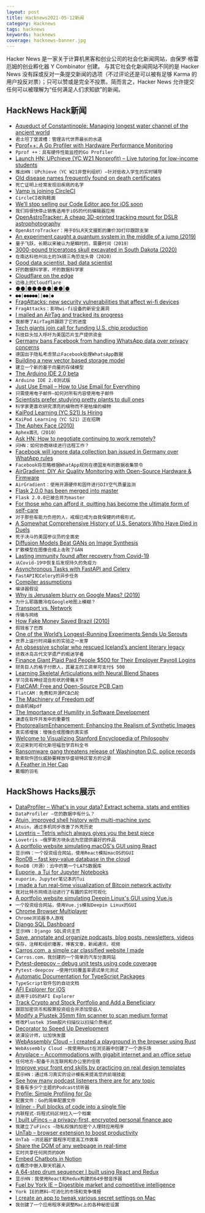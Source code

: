 ```yaml
---
layout: post
title: Hacknews2021-05-12新闻
category: Hacknews
tags: hacknews
keywords: hacknews
coverage: hacknews-banner.jpg
---
```


Hacker News 是一家关于计算机黑客和创业公司的社会化新闻网站，由保罗·格雷厄姆的创业孵化器 Y Combinator 创建。
与其它社会化新闻网站不同的是 Hacker News 没有踩或反对一条提交新闻的选项（不过评论还是可以被有足够 Karma 的用户投反对票）；只可以赞或是完全不投票。简而言之，Hacker News 允许提交任何可以被理解为“任何满足人们求知欲”的新闻。

## HackNews Hack新闻


- [Aqueduct of Constantinople: Managing longest water channel of the ancient world](https://phys.org/news/2021-05-aqueduct-constantinople-longest-channel-ancient.html)
- `君士坦丁堡渡槽：管理古代世界最长的水道`
- [Pprof++: A Go Profiler with Hardware Performance Monitoring](https://eng.uber.com/pprof-go-profiler/)
- `Pprof ++：具有硬件性能监控的Go Profiler`
- [Launch HN: UPchieve (YC W21 Nonprofit) – Live tutoring for low-income students](item?id=27118794)
- `推出HN：UPchieve（YC W21非营利组织）–针对低收入学生的实时辅导`
- [Old disease names frequently found on death certificates](http://www.usgennet.org/usa/ar/county/greene/olddiseases1.htm)
- `死亡证明上经常发现旧疾病的名字`
- [Vamp is joining CircleCI](https://blog.vamp.io/vamp-is-joining-circleci/)
- `CircleCI收购鞋面`
- [We’ll stop selling our Code Editor app for iOS soon](https://panic.com/blog/the-future-of-code-editor/)
- `我们将很快停止销售适用于iOS的代码编辑器应用`
- [OpenAstroTracker: A cheap 3D-printed tracking mount for DSLR astrophotography](https://github.com/OpenAstroTech/OpenAstroTracker)
- `OpenAstroTracker：用于DSLR天文摄影的廉价3D打印跟踪支架`
- [An experiment caught a quantum system in the middle of a jump (2019)](https://www.quantamagazine.org/quantum-leaps-long-assumed-to-be-instantaneous-take-time-20190605/)
- `量子飞跃，长期以来被认为是瞬时的，需要时间（2019）`
- [3000-pound triceratops skull excavated in South Dakota (2020)](https://www.usatoday.com/story/news/nation/2020/08/26/triceratops-skull-found-south-dakota-sent-missouri/3441540001/)
- `在南达科他州出土的3k磅三角恐龙头骨（2020）`
- [Good data scientist, bad data scientist](https://ianwhitestone.work/good-ds-bad-ds/)
- `好的数据科学家，坏的数据科学家`
- [Cloudflare on the edge](https://stratechery.com/2021/cloudflare-on-the-edge/)
- `边缘上的Cloudflare`
- [●●|●●●●●|●●|●](http://scp-wiki.wikidot.com/scp-2521)
- `●●|●●●●●||●●|●`
- [FragAttacks: new security vulnerabilities that affect wi-fi devices](https://www.fragattacks.com/)
- `FragAttacks：影响wi-fi设备的新安全漏洞`
- [I mailed an AirTag and tracked its progress](https://www.intego.com/mac-security-blog/i-mailed-an-airtag-and-tracked-its-progress-heres-what-happened/)
- `我邮寄了AirTag并跟踪了它的进度`
- [Tech giants join call for funding U.S. chip production](https://www.reuters.com/article/usa-semiconductors-idUSL1N2MX2MK)
- `科技巨头加入呼吁为美国芯片生产提供资金`
- [Germany bans Facebook from handling WhatsApp data over privacy concerns](https://www.euronews.com/2021/05/11/germany-bans-facebook-from-handling-whatsapp-data-over-privacy-concerns)
- `德国出于隐私考虑禁止Facebook处理WhatsApp数据`
- [Building a new vector based storage model](https://questdb.slab.com/public/posts/p4aktor4)
- `建立一个新的基于向量的存储模型`
- [The Arduino IDE 2.0 beta](https://blog.arduino.cc/2021/03/01/announcing-the-arduino-ide-2-0-beta/)
- `Arduino IDE 2.0测试版`
- [Just Use Email – How to Use Email for Everything](https://www.justuseemail.com/)
- `只需使用电子邮件–如何对所有内容使用电子邮件`
- [Scientists prefer studying pretty plants to dull ones](https://www.nature.com/articles/s41477-021-00912-2)
- `科学家更喜欢研究漂亮的植物而不是枯燥的植物`
- [KaiPod Learning (YC S21) Is Hiring](https://www.workatastartup.com/jobs/43915)
- `KaiPod Learning（YC S21）正在招聘`
- [The Aphex Face (2010)](http://www.bastwood.com/?page_id=10)
- `Aphex面孔（2010）`
- [Ask HN: How to negotiate continuing to work remotely?](item?id=27123553)
- `问HN：如何协商继续进行远程工作？`
- [Facebook will ignore data collection ban issued in Germany over WhatApp rules](https://www.techspot.com/news/89639-facebook-ignore-emergency-data-collection-ban-issued-germany.html)
- `Facebook将忽略根据WhatApp规则在德国发布的数据收集禁令`
- [AirGradient: DIY Air Quality Monitoring with Open-Source Hardware & Firmware](https://www.airgradient.com/diy/)
- `AirGradient：使用开源硬件和固件进行DIY空气质量监测`
- [Flask 2.0.0 has been merged into master](https://github.com/pallets/flask/pull/4007)
- `Flask 2.0.0已被合并为master`
- [For those who can afford it, quitting has become the ultimate form of self-care](https://www.thecut.com/2021/05/quitting-your-job-as-self-care.html)
- `对于那些有能力负担的人，戒烟已成为自我保健的终极形式。`
- [A Somewhat Comprehensive History of U.S. Senators Who Have Died in Duels](https://defector.com/us-senators-duels-history-owned/)
- `死于决斗的美国参议员的全面史`
- [Diffusion Models Beat GANs on Image Synthesis](https://arxiv.org/abs/2105.05233)
- `扩散模型在图像合成上击败了GAN`
- [Lasting immunity found after recovery from Covid-19](https://www.nih.gov/news-events/nih-research-matters/lasting-immunity-found-after-recovery-covid-19)
- `从Covid-19中恢复后发现持久的免疫力`
- [Asynchronous Tasks with FastAPI and Celery](https://testdriven.io/blog/fastapi-and-celery/)
- `FastAPI和Celery的异步任务`
- [Compiler assumptions](https://babel.dev/docs/en/assumptions)
- `编译器假设`
- [Why is Jerusalem blurry on Google Maps? (2019)](https://joshdance.medium.com/why-is-jerusalem-blurry-on-google-maps-db6e0aec5d64)
- `为什么耶路撒冷在Google地图上模糊？ `
- [Transport vs. Network](https://www.potaroo.net/ispcol/2021-05/headers.html)
- `传输与网络`
- [How Fake Money Saved Brazil (2010)](https://www.npr.org/sections/money/2010/10/04/130329523/how-fake-money-saved-brazil)
- `假钱省了巴西`
- [One of the World’s Longest-Running Experiments Sends Up Sprouts](https://www.nytimes.com/2021/05/11/science/seeds-germinated-michigan-state.html)
- `世界上运行时间最长的实验之一发芽`
- [An obsessive scholar who rescued Iceland’s ancient literary legacy](https://lithub.com/the-obsessive-scholar-who-rescued-icelands-ancient-literary-legacy/)
- `拯救冰岛古代文学遗产的痴迷学者`
- [Finance Giant Plaid Paid People $500 for Their Employer Payroll Logins](https://www.vice.com/en/article/bvzzqa/plaid-paid-500-dollars-workplace-logins)
- `财务巨人的格子付款人，其雇主的工资单可支付$ 500`
- [Learning Skeletal Articulations with Neural Blend Shapes](https://peizhuoli.github.io/neural-blend-shapes/)
- `学习具有神经混合形状的骨骼关节`
- [FlatCAM: Free and Open-Source PCB Cam](http://flatcam.org/)
- `FlatCAM：免费和开源PCB凸轮`
- [The Machinery of Freedom pdf](http://www.daviddfriedman.com/The_Machinery_of_Freedom_.pdf)
- `自由机械pdf`
- [The Importance of Humility in Software Development](http://humbletoolsmith.com/2020/08/10/the-importance-of-humility-in-software-development/)
- `谦虚在软件开发中的重要性`
- [PhotorealismEnhancement: Enhancing the Realism of Synthetic Images](https://intel-isl.github.io/PhotorealismEnhancement/)
- `真实感增强：增强合成图像的真实感`
- [Welcome to Visualizing Stanford Encyclopedia of Philosophy](https://www.visualizingsep.com/#)
- `欢迎来到可视化斯坦福哲学百科全书`
- [Ransomware gang threatens release of Washington D.C. police records](https://apnews.com/article/police-technology-government-and-politics-53e54780aa080decbb78d5b88d4ff44b)
- `勒索软件团伙威胁要释放华盛顿特区警方的记录`
- [A Feather in Her Cap](https://www.historytoday.com/archive/history-matters/feather-her-cap)
- `戴帽的羽毛`


## HackShows Hacks展示

- [ DataProfiler – What's in your data? Extract schema, stats and entities](https://github.com/capitalone/DataProfiler)
- `DataProfiler –您的数据中有什么？`
- [ Atuin, improved shell history with multi-machine sync](https://github.com/ellie/atuin)
- `Atuin，通过多机同步改善了外壳历史`
- [ Lovetris – Tetris which always gives you the best piece](https://unrealwill.github.io/lovetris/)
- `Lovetris –俄罗斯方块永远为您提供最好的作品`
- [ A portfolio website simulating macOS's GUI using React](https://portfolio.zxh.io)
- `显示HN：一个投资组合网站，使用React模拟macOS的GUI`
- [ RonDB – fast key-value database in the cloud](https://www.rondb.com/)
- `RonDB（开源）：云中的第一个LATS数据库`
- [ Euporie, a Tui for Jupyter Notebooks](https://github.com/joouha/euporie)
- `euporie，Jupyter笔记本的Tui`
- [ I made a fun real-time visualization of Bitcoin network activity](https://bits.monospace.live)
- `我对比特币网络活动进行了有趣的实时可视化`
- [ A portfolio website simulating Deepin Linux's GUI using Vue.js](https://goodmanwen.github.io)
- `一个投资组合网站，使用Vue.js模拟Deepin Linux的GUI`
- [ Chrome Browser Multiplayer](https://comebrowsewithme.com/?2)
- `Chrome浏览器多人游戏`
- [ Django SQL Dashboard](https://django-sql-dashboard.datasette.io/en/latest/)
- `显示HN：Django SQL资讯主页`
- [ Save, annotate and organize podcasts, blog posts, newsletters, videos](https://www.shelf.so/)
- `保存，注释和组织播客，博客文章，新闻通讯，视频`
- [ Carros.com, a simple car classified website I made](https://carros.com)
- `Carros.com，我创建的一个简单的汽车分类网站`
- [ Pytest-deepcov – debug unit tests using code coverage](https://github.com/treebeardtech/pytest-deepcov)
- `Pytest-deepcov –使用代码覆盖率调试单元测试`
- [ Automatic Documentation for TypeScript Packages](https://www.jsdocs.io)
- `TypeScript软件包的自动文档`
- [ AFI Explorer for iOS](https://apps.apple.com/us/app/afi-explorer/id1564964107)
- `适用于iOS的AFI Explorer`
- [ Track Crypto and Stock Portfolio and Add a Beneficiary](http://www.achee.co)
- `跟踪加密货币和股票投资组合并添加受益人`
- [ Modify a Plustek 35mm film scanner to scan medium format](https://ebn0.net/plustek-8100-6x7.html)
- `修改Plustek 35mm胶片扫描仪以扫描介质格式`
- [ Decorator to Speed Up Development](https://github.com/pcauthorn/devcache)
- `装潢设计师，以加快发展`
- [ WebAssembly Cloud – I created a playground in the browser using Rust](https://webassembly.cloud/)
- `WebAssembly Cloud –我使用Rust在浏览器中创建了一个游乐场`
- [ Anyplace – Accommodations with gigabit internet and an office setup](https://www.select.anyplace.com/)
- `任何地方–配备千兆互联网和办公室的住宿`
- [ Improve your front end skills by practicing on real design templates](https://www.codewell.cc/?ref=hn)
- `展示HN：通过练习真实的设计模板来提高您的前端技能`
- [ See how many podcast listeners there are for any topic](https://rephonic.com/tools/podcast-reach)
- `查看有多少个主题的Podcast侦听器`
- [ Profile: Simple Profiling for Go](https://github.com/mmcloughlin/profile)
- `配置文件：Go的简单配置文件`
- [ Inliner - Pull blocks of code into a single file](http://inliner.io/)
- `内联程式-将程式码区块拉入一个档案`
- [ I built uFincs – a privacy-first, encrypted personal finance app](https://ufincs.com)
- `我建立了uFincs –隐私权强的加密个人理财应用程序`
- [ UnTab – browser extension to boost productivity](https://getuntab.now.sh)
- `UnTab –浏览器扩展程序可提高工作效率`
- [ Share the DOM of any webpage in real-time](https://chrome.google.com/webstore/detail/duckly-cobrowsing-web-sha/nmihkjacpegihjebloiclnheeokjnpfm)
- `实时共享任何网页的DOM`
- [ Embed Chatbots in Notion](https://www.joonbot.com/chatbot-in-notion/)
- `在概念中嵌入聊天机器人`
- [ A 64-step drum sequencer I built using React and Redux](http://Sequencer64.com)
- `显示HN：我使用React和Redux构建的64步鼓音序器`
- [ Fuel by York IE – Digestible market and competitive intelligence](https://fuel.york.ie/)
- `York IE的燃料–可消化的市场和竞争情报`
- [ I create an app to tweak various secret settings on Mac](item?id=27122327)
- `我创建了一个应用程序来调整Mac上的各种秘密设置`

